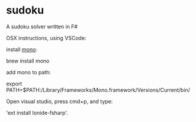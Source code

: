 # sudoku
A sudoku solver written in F#

OSX instructions, using VSCode: 

install [mono](http://www.mono-project.com):

brew install mono

add mono to path: 

export PATH=$PATH:/Library/Frameworks/Mono.framework/Versions/Current/bin/

Open visual studio, press cmd+p, and type:

'ext install Ionide-fsharp'. 

